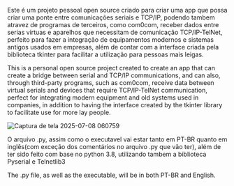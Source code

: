 Este é um projeto pessoal open source criado para criar uma app que possa criar uma ponte entre comunicações seriais e TCP/IP, podendo tambem atravez de programas de terceiros, como com0com, receber dados entre serias virtuas e aparelhos que necessitam de comunicação TCP/IP-TelNet, perfeito para fazer a integração de equipamentos modernos e sistemas antigos usados em empresas, além de contar com a interface criada pela biblioteca tkinter para facilitar a utilização para pessoas mais leigas.

This is a personal open source project created to create an app that can create a bridge between serial and TCP/IP communications, and can also, through third-party programs, such as com0com, receive data between virtual serials and devices that require TCP/IP-TelNet communication, perfect for integrating modern equipment and old systems used in companies, in addition to having the interface created by the tkinter library to facilitate use for more lay people.

![Captura de tela 2025-07-08 060759](https://github.com/user-attachments/assets/c85735ef-9907-42be-945a-87b952a2e14e)

O arquivo .py, assim como o executavel vai estar tanto em PT-BR quanto em inglês(com exceção dos comentários no arquivo .py que vão ter), além de ter sido feito com base no python 3.8, utilizando tambem a biblioteca Pyserial e Telnetlib3

The .py file, as well as the executable, will be in both PT-BR and English.
